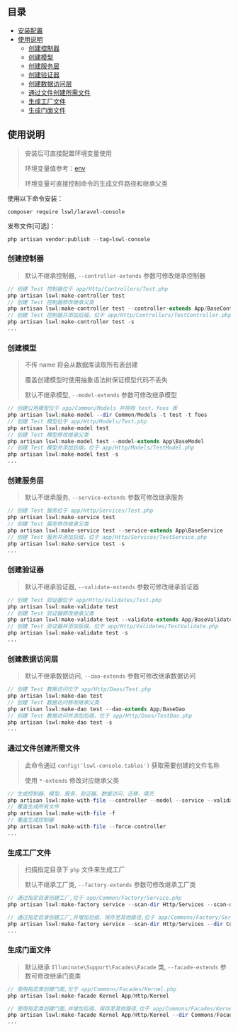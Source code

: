 ## 目录

- [安装配置](#%E5%AE%89%E8%A3%85%E9%85%8D%E7%BD%AE)
- [使用说明](#%E4%BD%BF%E7%94%A8%E8%AF%B4%E6%98%8E)
    - [创建控制器](#%E5%88%9B%E5%BB%BA%E6%8E%A7%E5%88%B6%E5%99%A8)
    - [创建模型](#%E5%88%9B%E5%BB%BA%E6%A8%A1%E5%9E%8B)
    - [创建服务层](#%E5%88%9B%E5%BB%BA%E6%9C%8D%E5%8A%A1%E5%B1%82)
    - [创建验证器](#%E5%88%9B%E5%BB%BA%E9%AA%8C%E8%AF%81%E5%99%A8)
    - [创建数据访问层](#%E5%88%9B%E5%BB%BA%E6%95%B0%E6%8D%AE%E8%AE%BF%E9%97%AE%E5%B1%82)
    - [通过文件创建所需文件](#%E9%80%9A%E8%BF%87%E6%96%87%E4%BB%B6%E5%88%9B%E5%BB%BA%E6%89%80%E9%9C%80%E6%96%87%E4%BB%B6)
    - [生成工厂文件](#%E7%94%9F%E6%88%90%E5%B7%A5%E5%8E%82%E6%96%87%E4%BB%B6)
    - [生成门面文件](#%E7%94%9F%E6%88%90%E9%97%A8%E9%9D%A2%E6%96%87%E4%BB%B6)

## 使用说明

> 安装后可直接配置环境变量使用
>
> 环境变量值参考：[env](docs/ENV.md)
>
> 环境变量可直接控制命令的生成文件路径和继承父类

使用以下命令安装：
```
composer require lswl/laravel-console
```
发布文件[可选]：
```php
php artisan vendor:publish --tag=lswl-console
```

### 创建控制器

> 默认不继承控制器, `--controller-extends` 参数可修改继承控制器

```php
// 创建 Test 控制器位于 app/Http/Controllers/Test.php
php artisan lswl:make-controller test
// 创建 Test 控制器修改继承父类
php artisan lswl:make-controller test --controller-extends App/BaseController
// 创建 Test 控制器并添加后缀，位于 app/Http/Controllers/TestController.php
php artisan lswl:make-controller test -s
...
```

### 创建模型

> 不传 name 将会从数据库读取所有表创建
>
> 覆盖创建模型时使用抽象语法树保证模型代码不丢失
>
> 默认不继承模型, `--model-extends` 参数可修改继承模型

```php
// 创建公用模型位于 app/Common/Models 并排除 test，foos 表
php artisan lswl:make-model --dir Common/Models -t test -t foos
// 创建 Test 模型位于 app/Http/Models/Test.php
php artisan lswl:make-model test
// 创建 Test 模型修改继承父类
php artisan lswl:make-model test --model-extends App\BaseModel
// 创建 Test 模型并添加后缀，位于 app/Http/Models/TestModel.php
php artisan lswl:make-model test -s
...
```

### 创建服务层

> 默认不继承服务, `--service-extends` 参数可修改继承服务

```php
// 创建 Test 服务位于 app/Http/Services/Test.php
php artisan lswl:make-service test
// 创建 Test 服务修改继承父类
php artisan lswl:make-service test --service-extends App\BaseService
// 创建 Test 服务并添加后缀，位于 app/Http/Services/TestService.php
php artisan lswl:make-service test -s
...
```

### 创建验证器

> 默认不继承验证器, `--validate-extends` 参数可修改继承验证器

```php
// 创建 Test 验证器位于 app/Http/Validates/Test.php
php artisan lswl:make-validate test
// 创建 Test 验证器修改继承父类
php artisan lswl:make-validate test --validate-extends App/BaseValidate
// 创建 Test 验证器并添加后缀，位于 app/Http/Validates/TestValidate.php
php artisan lswl:make-validate test -s
...
```

### 创建数据访问层

> 默认不继承数据访问, `--dao-extends` 参数可修改继承数据访问

```php
// 创建 Test 数据访问位于 app/Http/Daos/Test.php
php artisan lswl:make-dao test
// 创建 Test 数据访问修改继承父类
php artisan lswl:make-dao test --dao-extends App/BaseDao
// 创建 Test 数据访问并添加后缀，位于 app/Http/Daos/TestDao.php
php artisan lswl:make-dao test -s
...
```

### 通过文件创建所需文件

> 此命令通过 `config('lswl-console.tables')` 获取需要创建的文件名称
>
> 使用 `*-extends` 修改对应继承父类

```php
// 生成控制器、模型、服务、验证器、数据访问、迁移、填充
php artisan lswl:make-with-file --controller --model --service --validate --dao --migration --seeder
// 覆盖生成所有文件
php artisan lswl:make-with-file -f
// 覆盖生成控制器
php artisan lswl:make-with-file --force-controller
...
```

### 生成工厂文件

> 扫描指定目录下 `php` 文件来生成工厂
>
> 默认不继承工厂类, `--factory-extends` 参数可修改继承工厂类

```php
// 通过指定目录创建工厂,位于 app/Common/Factory/Service.php
php artisan lswl:make-factory service --scan-dir Http/Services --scan-dir Http/Index/Services

// 通过指定目录创建工厂,并增加后缀、保存至其他路径,位于 app/Commons/Factory/ServiceFactory.php
php artisan lswl:make-factory service --scan-dir Http/Services --dir Commons/Factory -s
...
```

### 生成门面文件

> 默认继承 `Illuminate\Support\Facades\Facade` 类, `--facade-extends` 参数可修改继承门面类

```php
// 使用指定类创建门面,位于 app/Commons/Facades/Kernel.php
php artisan lswl:make-facade Kernel App/Http/Kernel

// 使用指定类创建门面,并增加后缀、保存至其他路径,位于 app/Commons/Facades/KernelFacade.php
php artisan lswl:make-facade Kernel App/Http/Kernel --dir Commons/Facades -s
...
```
